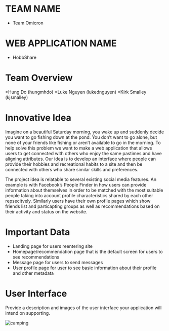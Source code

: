 # TEAM NAME

* Team Omicron

# WEB APPLICATION NAME

* HobbShare

# Team Overview

*Hung Do (hungmhdo)
*Luke Nguyen (lukednguyen)
*Kirk Smalley (kjsmalley)

# Innovative Idea

Imagine on a beautiful Saturday morning, you wake up and suddenly decide you want to go fishing down at the pond. You don’t want to go alone, but none of your friends like fishing or aren’t available to go in the morning. To help solve this problem we want to make a web application that allows users to get connected with others who enjoy the same pastimes and have aligning attributes. Our idea is to develop an interface where people can provide their hobbies and recreational habits to a site and then be connected with others who share similar skills and preferences.

The project idea is relatable to several existing social media features. An example is with Facebook’s People Finder in how users can provide information about themselves in order to be matched with the most suitable people taking into account profile characteristics shared by each other repsecitvely. Similarly users have their own profile pages which show friends list and particapting groups as well as recommendations based on their activity and status on the website.


# Important Data

* Landing page for users reentering site
* Homepage/recommendation page that is the default screen for users to see recommendations
* Message page for users to send messages
* User profile page for user to see basic information about their profile and other metadata

# User Interface

Provide a description and images of the user interface your
application will intend on supporting.

![camping](images/Camping1.jpg)
